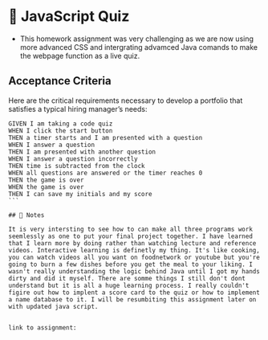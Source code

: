 # 📖 JavaScript Quiz

* This homework assignment was very challenging as we are now using more advanced CSS and intergrating advamced Java comands to make the webpage function as a live quiz.

## Acceptance Criteria

Here are the critical requirements necessary to develop a portfolio that satisfies a typical hiring manager’s needs:

````
GIVEN I am taking a code quiz
WHEN I click the start button
THEN a timer starts and I am presented with a question
WHEN I answer a question
THEN I am presented with another question
WHEN I answer a question incorrectly
THEN time is subtracted from the clock
WHEN all questions are answered or the timer reaches 0
THEN the game is over
WHEN the game is over
THEN I can save my initials and my score
```

## 📝 Notes

It is very intersting to see how to can make all three programs work seemlessly as one to put your final project together. I have learned that I learn more by doing rather than watching lecture and reference videos. Interactive learning is definetly my thing. It's like cooking, you can watch videos all you want on foodnetwork or youtube but you're going to burn a few dishes before you get the meal to your liking. I wasn't really understanding the logic behind Java until I got my hands dirty and did it myself. There are somme things I still don't dont understand but it is all a huge learning process. I really couldn't figire out how to implent a score card to the quiz or how to implement a name database to it. I will be resumbiting this assignment later on with updated java script. 


link to assignment:
